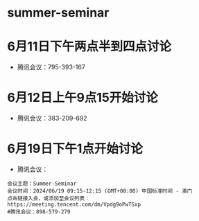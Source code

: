 # summer-seminar

# 6月11日下午两点半到四点讨论
- 腾讯会议：795-393-167

# 6月12日上午9点15开始讨论
- 腾讯会议：383-209-692

# 6月19日下午1点开始讨论
- 腾讯会议：
```
会议主题：Summer-Seminar
会议时间：2024/06/19 09:15-12:15 (GMT+08:00) 中国标准时间 - 澳门
点击链接入会，或添加至会议列表：
https://meeting.tencent.com/dm/Vpdg9oPwTSxp
#腾讯会议：898-579-279
```
